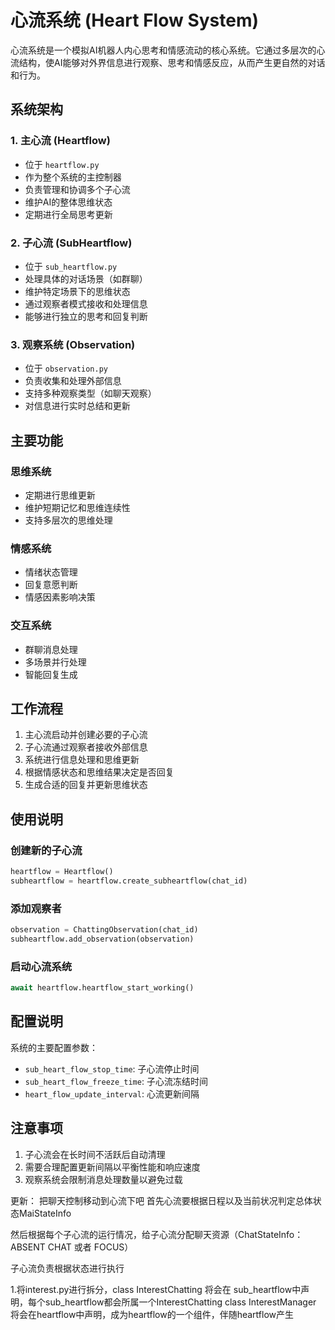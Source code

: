 # 心流系统 (Heart Flow System)

心流系统是一个模拟AI机器人内心思考和情感流动的核心系统。它通过多层次的心流结构，使AI能够对外界信息进行观察、思考和情感反应，从而产生更自然的对话和行为。

## 系统架构

### 1. 主心流 (Heartflow)
- 位于 `heartflow.py`
- 作为整个系统的主控制器
- 负责管理和协调多个子心流
- 维护AI的整体思维状态
- 定期进行全局思考更新

### 2. 子心流 (SubHeartflow)
- 位于 `sub_heartflow.py`
- 处理具体的对话场景（如群聊）
- 维护特定场景下的思维状态
- 通过观察者模式接收和处理信息
- 能够进行独立的思考和回复判断

### 3. 观察系统 (Observation)
- 位于 `observation.py`
- 负责收集和处理外部信息
- 支持多种观察类型（如聊天观察）
- 对信息进行实时总结和更新

## 主要功能

### 思维系统
- 定期进行思维更新
- 维护短期记忆和思维连续性
- 支持多层次的思维处理

### 情感系统
- 情绪状态管理
- 回复意愿判断
- 情感因素影响决策

### 交互系统
- 群聊消息处理
- 多场景并行处理
- 智能回复生成

## 工作流程

1. 主心流启动并创建必要的子心流
2. 子心流通过观察者接收外部信息
3. 系统进行信息处理和思维更新
4. 根据情感状态和思维结果决定是否回复
5. 生成合适的回复并更新思维状态

## 使用说明

### 创建新的子心流
```python
heartflow = Heartflow()
subheartflow = heartflow.create_subheartflow(chat_id)
```

### 添加观察者
```python
observation = ChattingObservation(chat_id)
subheartflow.add_observation(observation)
```

### 启动心流系统
```python
await heartflow.heartflow_start_working()
```

## 配置说明

系统的主要配置参数：
- `sub_heart_flow_stop_time`: 子心流停止时间
- `sub_heart_flow_freeze_time`: 子心流冻结时间
- `heart_flow_update_interval`: 心流更新间隔

## 注意事项

1. 子心流会在长时间不活跃后自动清理
2. 需要合理配置更新间隔以平衡性能和响应速度
3. 观察系统会限制消息处理数量以避免过载 


更新：
把聊天控制移动到心流下吧
首先心流要根据日程以及当前状况判定总体状态MaiStateInfo

然后根据每个子心流的运行情况，给子心流分配聊天资源（ChatStateInfo：ABSENT CHAT 或者 FOCUS）

子心流负责根据状态进行执行

1.将interest.py进行拆分，class InterestChatting 将会在 sub_heartflow中声明，每个sub_heartflow都会所属一个InterestChatting
class InterestManager 将会在heartflow中声明，成为heartflow的一个组件，伴随heartflow产生

